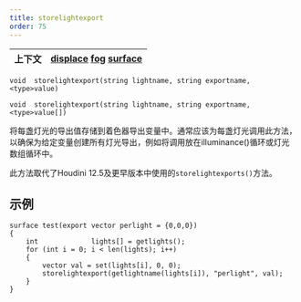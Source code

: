 ```yaml
---
title: storelightexport
order: 75
---
```

| 上下文 | [displace](../contexts/displace.html)  [fog](../contexts/fog.html)  [surface](../contexts/surface.html) |
| --- | --- |

`void  storelightexport(string lightname, string exportname, <type>value)`

`void  storelightexport(string lightname, string exportname, <type>value[])`

将每盏灯光的导出值存储到着色器导出变量中。通常应该为每盏灯光调用此方法，以确保为给定变量创建所有灯光导出，例如将调用放在illuminance()循环或灯光数组循环中。

此方法取代了Houdini 12.5及更早版本中使用的`storelightexports()`方法。

## 示例

```vex
surface test(export vector perlight = {0,0,0})
{
    int             lights[] = getlights();
    for (int i = 0; i < len(lights); i++)
    {
        vector val = set(lights[i], 0, 0);
        storelightexport(getlightname(lights[i]), "perlight", val);
    }
}
```

